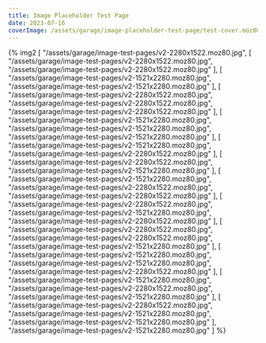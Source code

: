 ```yaml
---
title: Image Placeholder Test Page
date: 2023-07-16
coverImage: /assets/garage/image-placeholder-test-page/test-cover.moz80.jpg
---
```


{% img2 [
    "/assets/garage/image-test-pages/v2-2280x1522.moz80.jpg",
    [
        "/assets/garage/image-test-pages/v2-2280x1522.moz80.jpg",
        "/assets/garage/image-test-pages/v2-2280x1522.moz80.jpg"
    ],
    [
        "/assets/garage/image-test-pages/v2-1521x2280.moz80.jpg",
        "/assets/garage/image-test-pages/v2-1521x2280.moz80.jpg"
    ],
    [
        "/assets/garage/image-test-pages/v2-2280x1522.moz80.jpg",
        "/assets/garage/image-test-pages/v2-2280x1522.moz80.jpg",
        "/assets/garage/image-test-pages/v2-2280x1522.moz80.jpg"
    ],
    [
        "/assets/garage/image-test-pages/v2-1521x2280.moz80.jpg",
        "/assets/garage/image-test-pages/v2-1521x2280.moz80.jpg",
        "/assets/garage/image-test-pages/v2-1521x2280.moz80.jpg"
    ],
    [
        "/assets/garage/image-test-pages/v2-1521x2280.moz80.jpg",
        "/assets/garage/image-test-pages/v2-2280x1522.moz80.jpg"
    ],
    [
        "/assets/garage/image-test-pages/v2-2280x1522.moz80.jpg",
        "/assets/garage/image-test-pages/v2-1521x2280.moz80.jpg"
    ],
    [
        "/assets/garage/image-test-pages/v2-1521x2280.moz80.jpg",
        "/assets/garage/image-test-pages/v2-2280x1522.moz80.jpg",
        "/assets/garage/image-test-pages/v2-2280x1522.moz80.jpg"
    ],
    [
        "/assets/garage/image-test-pages/v2-2280x1522.moz80.jpg",
        "/assets/garage/image-test-pages/v2-1521x2280.moz80.jpg",
        "/assets/garage/image-test-pages/v2-2280x1522.moz80.jpg"
    ],
    [
        "/assets/garage/image-test-pages/v2-2280x1522.moz80.jpg",
        "/assets/garage/image-test-pages/v2-2280x1522.moz80.jpg",
        "/assets/garage/image-test-pages/v2-1521x2280.moz80.jpg"
    ],
    [
        "/assets/garage/image-test-pages/v2-1521x2280.moz80.jpg",
        "/assets/garage/image-test-pages/v2-1521x2280.moz80.jpg",
        "/assets/garage/image-test-pages/v2-2280x1522.moz80.jpg"
    ],
    [
        "/assets/garage/image-test-pages/v2-1521x2280.moz80.jpg",
        "/assets/garage/image-test-pages/v2-2280x1522.moz80.jpg",
        "/assets/garage/image-test-pages/v2-1521x2280.moz80.jpg"
    ],
    [
        "/assets/garage/image-test-pages/v2-2280x1522.moz80.jpg",
        "/assets/garage/image-test-pages/v2-1521x2280.moz80.jpg",
        "/assets/garage/image-test-pages/v2-1521x2280.moz80.jpg"
    ],
    "/assets/garage/image-test-pages/v2-1521x2280.moz80.jpg"
] %}
